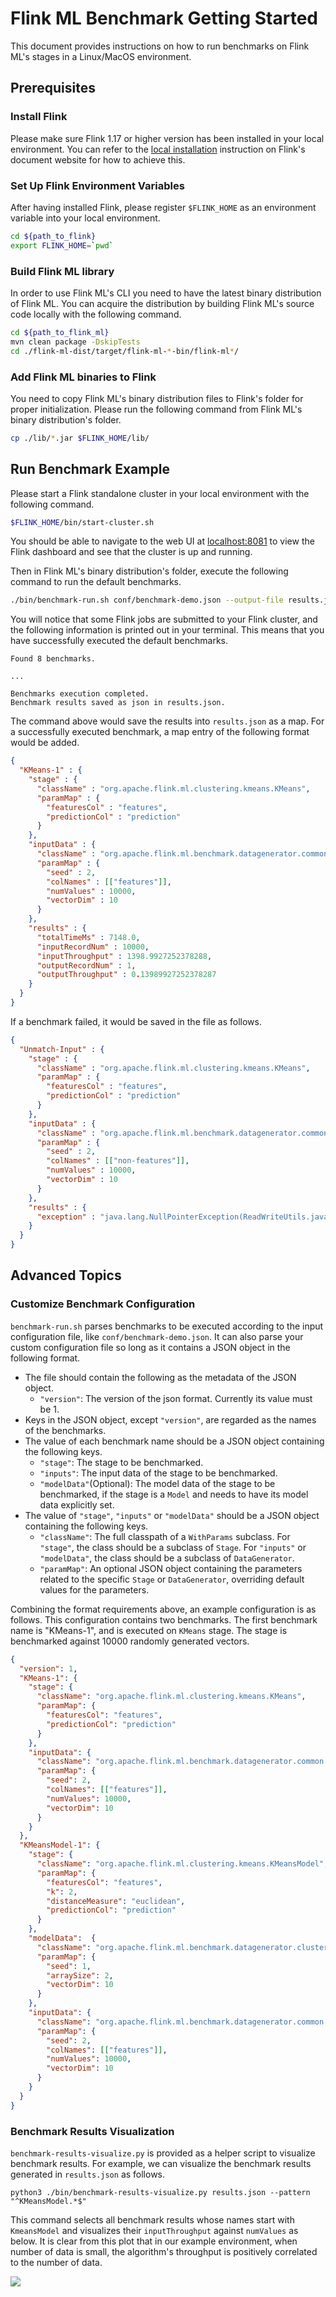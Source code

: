 # Flink ML Benchmark Getting Started

This document provides instructions on how to run benchmarks on Flink ML's
stages in a Linux/MacOS environment.

## Prerequisites

### Install Flink

Please make sure Flink 1.17 or higher version has been installed in your local
environment. You can refer to the [local
installation](https://nightlies.apache.org/flink/flink-docs-master/docs/try-flink/local_installation/)
instruction on Flink's document website for how to achieve this.

### Set Up Flink Environment Variables

After having installed Flink, please register `$FLINK_HOME` as an environment
variable into your local environment.

```bash
cd ${path_to_flink}
export FLINK_HOME=`pwd`
```

[//]: # (TODO: Add instructions to download binary distribution when release is
    available)
### Build Flink ML library

In order to use Flink ML's CLI you need to have the latest binary distribution
of Flink ML. You can acquire the distribution by building Flink ML's source code
locally with the following command.

```bash
cd ${path_to_flink_ml}
mvn clean package -DskipTests
cd ./flink-ml-dist/target/flink-ml-*-bin/flink-ml*/
```

### Add Flink ML binaries to Flink

You need to copy Flink ML's binary distribution files to Flink's folder for
proper initialization. Please run the following command from Flink ML's binary
distribution's folder.

```bash
cp ./lib/*.jar $FLINK_HOME/lib/
```

## Run Benchmark Example

Please start a Flink standalone cluster in your local environment with the
following command.

```bash
$FLINK_HOME/bin/start-cluster.sh
```

You should be able to navigate to the web UI at
[localhost:8081](http://localhost:8081/) to view the Flink dashboard and see
that the cluster is up and running.

Then in Flink ML's binary distribution's folder, execute the following command
to run the default benchmarks.

```bash
./bin/benchmark-run.sh conf/benchmark-demo.json --output-file results.json
```

You will notice that some Flink jobs are submitted to your Flink cluster, and
the following information is printed out in your terminal. This means that you
have successfully executed the default benchmarks.

```
Found 8 benchmarks.

...

Benchmarks execution completed.
Benchmark results saved as json in results.json.
```

The command above would save the results into `results.json` as a map. For a
successfully executed benchmark, a map entry of the following format would be
added.

```json
{
  "KMeans-1" : {
    "stage" : {
      "className" : "org.apache.flink.ml.clustering.kmeans.KMeans",
      "paramMap" : {
        "featuresCol" : "features",
        "predictionCol" : "prediction"
      }
    },
    "inputData" : {
      "className" : "org.apache.flink.ml.benchmark.datagenerator.common.DenseVectorGenerator",
      "paramMap" : {
        "seed" : 2,
        "colNames" : [["features"]],
        "numValues" : 10000,
        "vectorDim" : 10
      }
    },
    "results" : {
      "totalTimeMs" : 7148.0,
      "inputRecordNum" : 10000,
      "inputThroughput" : 1398.9927252378288,
      "outputRecordNum" : 1,
      "outputThroughput" : 0.13989927252378287
    }
  }
}
```

If a benchmark failed, it would be saved in the file as follows.

```json
{
  "Unmatch-Input" : {
    "stage" : {
      "className" : "org.apache.flink.ml.clustering.kmeans.KMeans",
      "paramMap" : {
        "featuresCol" : "features",
        "predictionCol" : "prediction"
      }
    },
    "inputData" : {
      "className" : "org.apache.flink.ml.benchmark.datagenerator.common.DenseVectorGenerator",
      "paramMap" : {
        "seed" : 2,
        "colNames" : [["non-features"]],
        "numValues" : 10000,
        "vectorDim" : 10
      }
    },
    "results" : {
      "exception" : "java.lang.NullPointerException(ReadWriteUtils.java:388)"
    }
  }
}
```

## Advanced Topics

### Customize Benchmark Configuration

`benchmark-run.sh` parses benchmarks to be executed according to the input
configuration file, like `conf/benchmark-demo.json`. It can also parse your
custom configuration file so long as it contains a JSON object in the following
format.

- The file should contain the following as the metadata of the JSON object.
  - `"version"`: The version of the json format. Currently its value must be 1.
- Keys in the JSON object, except `"version"`, are regarded as the names of the
  benchmarks.
- The value of each benchmark name should be a JSON object containing the
  following keys.
  - `"stage"`: The stage to be benchmarked.
  - `"inputs"`: The input data of the stage to be benchmarked.
  - `"modelData"`(Optional): The model data of the stage to be benchmarked, if
    the stage is a `Model` and needs to have its model data explicitly set.
- The value of `"stage"`, `"inputs"` or `"modelData"` should be a JSON object
  containing the following keys.
  - `"className"`: The full classpath of a `WithParams` subclass. For `"stage"`,
    the class should be a subclass of `Stage`. For `"inputs"` or `"modelData"`,
    the class should be a subclass of `DataGenerator`.
  - `"paramMap"`: An optional JSON object containing the parameters related to
    the specific `Stage` or `DataGenerator`, overriding default values for the
    parameters.

Combining the format requirements above, an example configuration is as follows.
This configuration contains two benchmarks. The first benchmark name is
"KMeans-1", and is executed on `KMeans` stage. The stage is benchmarked against
10000 randomly generated vectors.

```json
{
  "version": 1,
  "KMeans-1": {
    "stage": {
      "className": "org.apache.flink.ml.clustering.kmeans.KMeans",
      "paramMap": {
        "featuresCol": "features",
        "predictionCol": "prediction"
      }
    },
    "inputData": {
      "className": "org.apache.flink.ml.benchmark.datagenerator.common.DenseVectorGenerator",
      "paramMap": {
        "seed": 2,
        "colNames": [["features"]],
        "numValues": 10000,
        "vectorDim": 10
      }
    }
  },
  "KMeansModel-1": {
    "stage": {
      "className": "org.apache.flink.ml.clustering.kmeans.KMeansModel",
      "paramMap": {
        "featuresCol": "features",
        "k": 2,
        "distanceMeasure": "euclidean",
        "predictionCol": "prediction"
      }
    },
    "modelData":  {
      "className": "org.apache.flink.ml.benchmark.datagenerator.clustering.KMeansModelDataGenerator",
      "paramMap": {
        "seed": 1,
        "arraySize": 2,
        "vectorDim": 10
      }
    },
    "inputData": {
      "className": "org.apache.flink.ml.benchmark.datagenerator.common.DenseVectorGenerator",
      "paramMap": {
        "seed": 2,
        "colNames": [["features"]],
        "numValues": 10000,
        "vectorDim": 10
      }
    }
  }
}
```

### Benchmark Results Visualization

`benchmark-results-visualize.py` is provided as a helper script to visualize
benchmark results. For example, we can visualize the benchmark results generated
in `results.json` as follows.

```shell
python3 ./bin/benchmark-results-visualize.py results.json --pattern "^KMeansModel.*$"
```

This command selects all benchmark results whose names start with `KmeansModel`
and visualizes their `inputThroughput` against `numValues` as below. It is clear
from this plot that in our example environment, when number of data is small,
the algorithm's throughput is positively correlated to the number of data.

![](../docs/static/fig/benchmark_results_visualization_example.svg)
